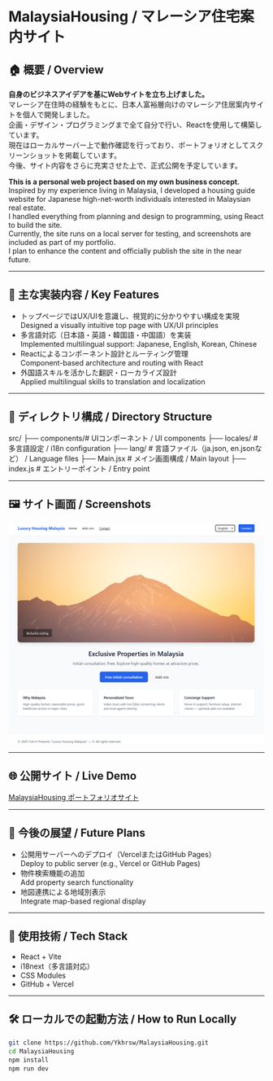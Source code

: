 
# MalaysiaHousing / マレーシア住宅案内サイト

## 🏠 概要 / Overview
**自身のビジネスアイデアを基にWebサイトを立ち上げました。**  
マレーシア在住時の経験をもとに、日本人富裕層向けのマレーシア住居案内サイトを個人で開発しました。  
企画・デザイン・プログラミングまで全て自分で行い、Reactを使用して構築しています。  
現在はローカルサーバー上で動作確認を行っており、ポートフォリオとしてスクリーンショットを掲載しています。  
今後、サイト内容をさらに充実させた上で、正式公開を予定しています。

**This is a personal web project based on my own business concept.**  
Inspired by my experience living in Malaysia, I developed a housing guide website for Japanese high-net-worth individuals interested in Malaysian real estate.  
I handled everything from planning and design to programming, using React to build the site.  
Currently, the site runs on a local server for testing, and screenshots are included as part of my portfolio.  
I plan to enhance the content and officially publish the site in the near future.

---

## 🔧 主な実装内容 / Key Features

- トップページではUX/UIを意識し、視覚的に分かりやすい構成を実現  
  Designed a visually intuitive top page with UX/UI principles
- 多言語対応（日本語・英語・韓国語・中国語）を実装  
  Implemented multilingual support: Japanese, English, Korean, Chinese
- Reactによるコンポーネント設計とルーティング管理  
  Component-based architecture and routing with React
- 外国語スキルを活かした翻訳・ローカライズ設計  
  Applied multilingual skills to translation and localization

---

## 📁 ディレクトリ構成 / Directory Structure

src/ 
  ├── components/# UIコンポーネント / UI components 
  ├── locales/          # 多言語設定 / i18n configuration 
  ├── lang/             # 言語ファイル（ja.json, en.jsonなど） / Language files 
  ├── Main.jsx          # メイン画面構成 / Main layout 
  ├── index.js          # エントリーポイント / Entry point

---

## 🖼️ サイト画面 / Screenshots

![トップページ Screenshot](./src/assets/luxuryHousingMalaysiaPF.png)

---

## 🌐 公開サイト / Live Demo

[MalaysiaHousing ポートフォリオサイト](https://malaysia-housing-oam3.vercel.app/)

---

## 🚀 今後の展望 / Future Plans

- 公開用サーバーへのデプロイ（VercelまたはGitHub Pages）  
  Deploy to public server (e.g., Vercel or GitHub Pages)
- 物件検索機能の追加  
  Add property search functionality
- 地図連携による地域別表示  
  Integrate map-based regional display

---

## 🧪 使用技術 / Tech Stack

- React + Vite
- i18next（多言語対応）
- CSS Modules
- GitHub + Vercel

---

## 🛠️ ローカルでの起動方法 / How to Run Locally

```bash
git clone https://github.com/Ykhrsw/MalaysiaHousing.git
cd MalaysiaHousing
npm install
npm run dev
